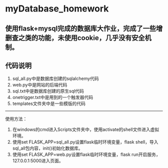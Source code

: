 ﻿# myDatabase_homework
使用flask+mysql完成的数据库大作业，完成了一些增删查之类的功能，未使用cookie，几乎没有安全机制。
-----------------------------------------------------------------
## 代码说明
1. sql_all.py中是数据库创建的sqlalchemy代码
2. web.py中是网站的后端代码
3. sql.txt中是数据库创建的原生sql代码
4. onetrigger.txt中是用到的一个触发器代码
5. templates文件夹中是一些模版的代码
-----------------------------------------------------------------
使用方法：
1. 在windows的cmd进入Scripts文件夹中，使用activate的shell文件进入虚拟环境。
2. 使用set FLASK_APP=sql_all.py设置flask临时环境变量，flask shell，导入sql_all包内容，init()初始化数据库。
3. 使用set FLASK_APP=web.py设置flask临时环境变量，flask run开启服务，127.0.0.1:5000进入页面。
